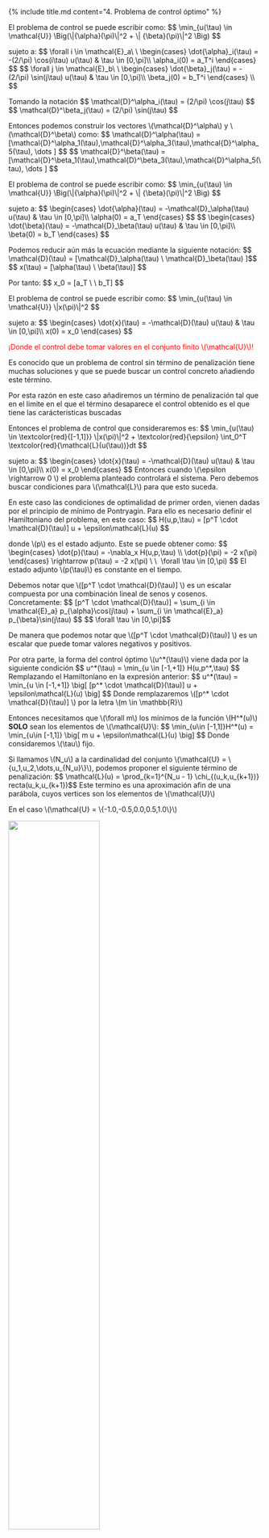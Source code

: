 <section>

{% include title.md content="4. Problema de control óptimo" %}

<section>
    <p>
    El problema de control se puede escribir como:
    $$ \min_{u(\tau) \in \mathcal{U}} \Big(\|{\alpha}(\pi)\|^2 + \|  {\beta}(\pi)\|^2 \Big) $$
    </p>
    <p>sujeto a:
    $$
        \forall i \in \mathcal{E}_a\ \ 
        \begin{cases}
            \dot{\alpha}_i(\tau) = -(2/\pi) \cos(i\tau) u(\tau) & \tau \in [0,\pi]\\
            \alpha_i(0) = a_T^i
        \end{cases} 
    $$
    $$
        \forall j \in \mathcal{E}_b\ \ 
        \begin{cases}
            \dot{\beta}_j(\tau) = -(2/\pi) \sin(j\tau) u(\tau) & \tau \in [0,\pi]\\
            \beta_j(0) =  b_T^i
        \end{cases} \\
    $$
    </p>
</section>

<section>
    <p>
    Tomando la notación
    $$
    \mathcal{D}^\alpha_i(\tau) = (2/\pi) \cos(j\tau)
    $$
    $$
    \mathcal{D}^\beta_j(\tau) = (2/\pi) \sin(j\tau)
    $$
    </p>
    <p> 
    Entonces podemos construir los vectores \(\mathcal{D}^\alpha\) y \(\mathcal{D}^\beta\) como:
    $$
    \mathcal{D}^\alpha(\tau) = 
    [\mathcal{D}^\alpha_1(\tau),\mathcal{D}^\alpha_3(\tau),\mathcal{D}^\alpha_5(\tau), \dots ]
    $$
    $$
    \mathcal{D}^\beta(\tau) = [\mathcal{D}^\beta_1(\tau),\mathcal{D}^\beta_3(\tau),\mathcal{D}^\alpha_5(\tau), \dots ]
    $$
    </p>
</section>
<!--  -->

<section>
    <p>El problema de control se puede escribir como:
    $$
    \min_{u(\tau) \in \mathcal{U}} \Big(\|{\alpha}(\pi)\|^2 + \|  {\beta}(\pi)\|^2 \Big)
    $$
    </p>
    <p>
    sujeto a:
    $$
    \begin{cases}
            \dot{\alpha}(\tau) = -\mathcal{D}_\alpha(\tau) u(\tau) & \tau \in [0,\pi]\\
            \alpha(0) = a_T
    \end{cases}
    $$
    $$
    \begin{cases}
            \dot{\beta}(\tau) = -\mathcal{D}_\beta(\tau) u(\tau) & \tau \in [0,\pi]\\
            \beta(0) = b_T
    \end{cases}
    $$
    </p>
</section>


<section>
    <p>Podemos reducir aún más la ecuación mediante la siguiente notación:
    $$ \mathcal{D}(\tau) = [\mathcal{D}_\alpha(\tau) \ \mathcal{D}_\beta(\tau) ]$$
    $$ x(\tau) = [\alpha(\tau) \ \beta(\tau)] $$
    </p>
    <p>Por tanto: 
    $$ x_0 = [a_T \ \ b_T] $$
    </p>
</section>
<!--  -->
<section>
    <p>
    El problema de control se puede escribir como:  
    $$ \min_{u(\tau) \in \mathcal{U}} \|x(\pi)\|^2  $$
    </p>
    <p>sujeto a:
    $$
    \begin{cases}
            \dot{x}(\tau) = -\mathcal{D}(\tau) u(\tau) & \tau \in [0,\pi]\\
            x(0) = x_0
    \end{cases}
    $$
    </p>
    <p style="color:red">¡Donde el control debe tomar valores en el conjunto finito \(\mathcal{U}\)!</p>
</section>
<!--  -->
<section>
<p>Es conocido que un problema de control sin término de penalización tiene muchas soluciones y que se puede buscar un control concreto añadiendo este término.</p>
<p>Por esta razón en este caso añadiremos un término de penalización tal que en el limite en el que el término desaparece el control obtenido es el que tiene las carácteristicas buscadas</p>

</section>
<section>
<p>
    Entonces el problema de control que consideraremos es:
    $$ \min_{u(\tau) \in \textcolor{red}{[-1,1]}} \|x(\pi)\|^2 + \textcolor{red}{\epsilon} \int_0^T \textcolor{red}{\mathcal{L}(u(\tau))}dt $$
    </p>
    <p>sujeto a:
    $$
    \begin{cases}
            \dot{x}(\tau) = -\mathcal{D}(\tau) u(\tau) & \tau \in [0,\pi]\\
            x(0) = x_0
    \end{cases}
    $$
    Entonces cuando \(\epsilon \rightarrow 0 \) el problema planteado controlará el sistema. Pero debemos buscar condiciones para \(\mathcal{L}\) para que esto suceda.
</p>
</section>
<section>
    <p>En este caso las condiciones de optimalidad de primer orden, vienen dadas por el principio de mínimo de Pontryagin. Para ello es necesario definir el Hamiltoniano del problema, en este caso:
    $$
    H(u,p,\tau) = [p^T \cdot \mathcal{D}(\tau)] u + \epsilon\mathcal{L}(u)
    $$
    </p>
    <p>donde \(p\) es el estado adjunto. Este se puede obtener como: 
    $$
    \begin{cases}
        \dot{p}(\tau) = -\nabla_x H(u,p,\tau) \\
        \dot{p}(\pi)  = -2 x(\pi)
    \end{cases} \rightarrow
    p(\tau) = -2 x(\pi) \ \  \forall \tau \in [0,\pi)
    $$
    El estado adjunto \(p(\tau)\) es constante en el tiempo.
    </p>
</section>
<section>
    <p>Debemos notar que \([p^T \cdot \mathcal{D}(\tau)] \) es un escalar compuesta por una combinación lineal de senos y cosenos. Concretamente:
    $$ [p^T \cdot \mathcal{D}(\tau)]  = \sum_{i \in \mathcal{E}_a} p_{\alpha}\cos(j\tau) +  \sum_{i \in \mathcal{E}_a} p_{\beta}\sin(j\tau) $$
    $$ \forall \tau \in [0,\pi]$$
    </p>
    <p>De manera que podemos notar que \([p^T \cdot \mathcal{D}(\tau)] \)  es un escalar que puede tomar valores negativos y positivos.</p>
</section>
<section>
    <p>
    Por otra parte, la forma del control óptimo \(u^*(\tau)\) viene dada por la siguiente condición 
    $$
    u^*(\tau) = \min_{u \in [-1,+1]} H(u,p^*,\tau)
    $$
    Remplazando el Hamiltoniano en la expresión anterior:
    $$
    u^*(\tau) = \min_{u \in [-1,+1]} \big[ [p^* \cdot \mathcal{D}(\tau)] u + \epsilon\mathcal{L}(u) \big]
    $$
    Donde remplazaremos  \([p^* \cdot \mathcal{D}(\tau)] \) por la letra \(m \in \mathbb{R}\) 
    </p>
</section>
<section>
<p>Entonces necesitamos que \(\forall m\) los mínimos de la función \(H^*(u)\) <b >SOLO</b> sean los elementos de \(\mathcal{U}\):
$$ 
\min_{u\in [-1,1]}H^*(u) = \min_{u\in [-1,1]} \big[ m u + \epsilon\mathcal{L}(u) \big]
$$
Donde considaremos \(\tau\) fijo.
</p>
</section>
<section>
<p>Si llamamos \(N_u\) a la cardinalidad del conjunto \(\mathcal{U} = \{u_1,u_2,\dots,u_{N_u}\}\), podemos proponer el siguiente término de penalización:
$$ \mathcal{L}(u) = \prod_{k=1}^{N_u - 1} \chi_{(u_k,u_{k+1})} recta(u_k,u_{k+1})$$
Este termino es una aproximación afin de una parábola, cuyos vertices son los elementos de \(\mathcal{U}\)</p>

</section>
<section>
<p>En el caso \(\mathcal{U} = \{-1.0,-0.5,0.0,0.5,1.0\}\)</p>
<img width="60%" src="{{site.url}}{{site.baseurl}}/img/10.png">
</section>


<section>
<p>En el caso \(\mathcal{U} = \{-1.0,-0.5,0.0,0.5,1.0\}\)</p>
<img width="60%" src="{{site.url}}{{site.baseurl}}/img/9.png">
</section>

<section>
<p>Ejemplo:</p>
<ul>
    <li>\(\mathcal{E}_a = \{\emptyset \}\) y \(\mathcal{E}_b = \{1,3,7,13,15 \}\)</li>
    <li>\(\mathcal{U} = \{-1,-1/2,\ 0 \ ,+1/2,+1\}\)</li>
    <li>\(b_T = [m,0,0,0,0] \ \forall m \in [-0.8,0.8]\) </li>
</ul>
</section>
<section>
<p>Ejemplo:</p>
<img width="60%" src="{{site.url}}{{site.baseurl}}/img/11.png">
</section>
</section>

